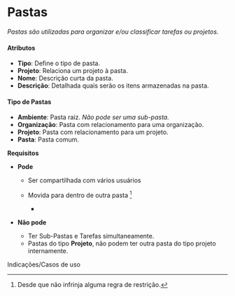 # Pastas

*Pastas são utilizadas para organizar e/ou classificar tarefas ou projetos.*

#### Atributos

- **Tipo**: Define o tipo de pasta.
- **Projeto**: Relaciona um projeto à pasta.
- **Nome**: Descrição curta da pasta.
- **Descrição**: Detalhada quais serão os itens armazenadas na pasta.

#### Tipo de Pastas

- **Ambiente**: Pasta raiz. *Não pode ser uma sub-pasta.*
- **Organização**: Pasta com relacionamento para uma organização.
- **Projeto**: Pasta com relacionamento para um projeto.
- **Pasta**: Pasta comum.

**Requisitos**

- **Pode**

  - Ser compartilhada com vários usuários

  - Movida para dentro de outra pasta [^*]

    - [^*]: Desde que não infrinja alguma regra de restrição.

- **Não pode**

  - Ter Sub-Pastas e Tarefas simultaneamente.
  - Pastas do tipo **Projeto**, não podem ter outra pasta do tipo projeto internamente.



Indicações/Casos de uso

